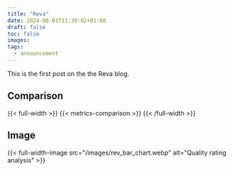 ```yaml
---
title: "Reva"
date: 2024-08-01T11:39:02+01:00
draft: false
toc: false
images:
tags:
  - announcement
---
```


This is the first post on the the Reva blog.

## Comparison

{{< full-width >}}
{{< metrics-comparison >}}
{{< /full-width >}}

## Image

{{< full-width-image src="/images/rev_bar_chart.webp" alt="Quality rating analysis" >}}